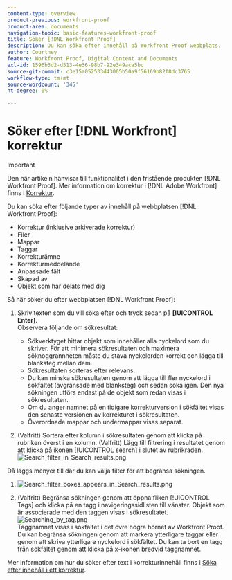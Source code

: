 ```yaml
---
content-type: overview
product-previous: workfront-proof
product-area: documents
navigation-topic: basic-features-workfront-proof
title: Söker [!DNL Workfront Proof]
description: Du kan söka efter innehåll på Workfront Proof webbplats.
author: Courtney
feature: Workfront Proof, Digital Content and Documents
exl-id: 1596b3d2-d513-4e36-98b7-92e349aca5bc
source-git-commit: c3e15a052533d43065b50a9f56169b82f8dc3765
workflow-type: tm+mt
source-wordcount: '345'
ht-degree: 0%

---
```


# Söker efter [!DNL Workfront] korrektur

>[!IMPORTANT]
>
>Den här artikeln hänvisar till funktionalitet i den fristående produkten [!DNL Workfront Proof]. Mer information om korrektur i [!DNL Adobe Workfront] finns i [Korrektur](../../../review-and-approve-work/proofing/proofing.md).

Du kan söka efter följande typer av innehåll på webbplatsen [!DNL Workfront Proof]:

* Korrektur (inklusive arkiverade korrektur)
* Filer
* Mappar
* Taggar
* Korrekturämne
* Korrekturmeddelande
* Anpassade fält
* Skapad av
* Objekt som har delats med dig

Så här söker du efter webbplatsen [!DNL Workfront Proof]:

1. Skriv texten som du vill söka efter och tryck sedan på **[!UICONTROL Enter]**.\
   Observera följande om sökresultat:

   * Sökverktyget hittar objekt som innehåller alla nyckelord som du skriver. För att minimera sökresultaten och maximera söknoggrannheten måste du stava nyckelorden korrekt och lägga till blanksteg mellan dem.
   * Sökresultaten sorteras efter relevans.
   * Du kan minska sökresultaten genom att lägga till fler nyckelord i sökfältet (avgränsade med blanksteg) och sedan söka igen. Den nya sökningen utförs endast på de objekt som redan visas i sökresultaten.
   * Om du anger namnet på en tidigare korrekturversion i sökfältet visas den senaste versionen av korrekturet i sökresultaten.
   * Överordnade mappar och undermappar visas separat.

1. (Valfritt) Sortera efter kolumn i sökresultaten genom att klicka på rubriken överst i en kolumn. (Valfritt) Lägg till filtrering i resultatet genom att klicka på ikonen [!UICONTROL search] i slutet av rubrikraden. ![Search_filter_in_Search_results.png](assets/search-filter-in-search-results-350x90.png)

Då läggs menyer till där du kan välja filter för att begränsa sökningen.
1. ![Search_filter_boxes_appears_in_Search_results.png](assets/search-filter-boxes-appear-in-search-results-350x154.png)

1. (Valfritt) Begränsa sökningen genom att öppna fliken [!UICONTROL Tags] och klicka på en tagg i navigeringssidlisten till vänster. Objekt som är associerade med den taggen visas i sökresultatet.\
   ![Searching_by_tag.png](assets/searching-by-tag-350x209.png)\
   Taggnamnet visas i sökfältet i det övre högra hörnet av Workfront Proof. Du kan begränsa sökningen genom att markera ytterligare taggar eller genom att skriva ytterligare nyckelord i sökfältet. Du kan ta bort en tagg från sökfältet genom att klicka på x-ikonen bredvid taggnamnet.

Mer information om hur du söker efter text i korrekturinnehåll finns i [Söka efter innehåll i ett korrektur](../../../review-and-approve-work/proofing/reviewing-proofs-within-workfront/review-a-proof/search-in-a-proof.md).
